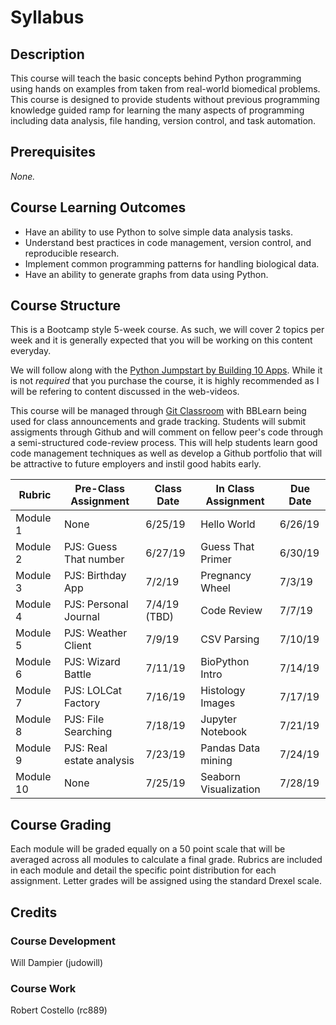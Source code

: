 # Syllabus

## Description
This course will teach the basic concepts behind Python programming using hands on examples from taken from real-world biomedical problems. 
This course is designed to provide students without previous programming knowledge guided ramp for learning the many aspects of programming including data analysis, file handing, version control, and task automation. 

## Prerequisites
_None._

## Course Learning Outcomes
- Have an ability to use Python to solve simple data analysis tasks.
- Understand best practices in code management, version control, and reproducible research.
- Implement common programming patterns for handling biological data.
- Have an ability to generate graphs from data using Python.

## Course Structure

This is a Bootcamp style 5-week course. 
As such, we will cover 2 topics per week and it is generally expected that you will be working on this content everyday.

We will follow along with the [Python Jumpstart by Building 10 Apps](https://training.talkpython.fm/courses/explore_python_jumpstart/python-language-jumpstart-building-10-apps).
While it is not *required* that you purchase the course, it is highly recommended as I will be refering to content discussed in the web-videos.

This course will be managed through [Git Classroom](https://github.com/) with BBLearn being used for class announcements and grade tracking.
Students will submit assigments through Github and will comment on fellow peer's code through a semi-structured code-review process. 
This will help students learn good code management techniques as well as develop a Github portfolio that will be attractive to future employers and instil good habits early.


|  Rubric    | Pre-Class Assignment       | Class Date  | In Class Assignment | Due Date |
|------------|----------------------------|-------------|---------------------|----------|
| Module 1   |  None                      | 6/25/19     | Hello World         | 6/26/19  |
| Module 2   |  PJS: Guess That number    | 6/27/19     | Guess That Primer   | 6/30/19  |
| Module 3   |  PJS: Birthday App         | 7/2/19      | Pregnancy Wheel     | 7/3/19   |
| Module 4   |  PJS: Personal Journal     | 7/4/19 (TBD)| Code Review         | 7/7/19   |
| Module 5   |  PJS: Weather Client       | 7/9/19      | CSV Parsing         | 7/10/19  |
| Module 6   |  PJS: Wizard Battle        | 7/11/19     | BioPython Intro     | 7/14/19  |
| Module 7   |  PJS: LOLCat Factory       | 7/16/19     | Histology Images    | 7/17/19  |
| Module 8   |  PJS: File Searching       | 7/18/19     | Jupyter Notebook    | 7/21/19  |
| Module 9   |  PJS: Real estate analysis | 7/23/19     | Pandas Data mining  | 7/24/19  |
| Module 10  |  None                      | 7/25/19     | Seaborn Visualization| 7/28/19  |


## Course Grading

Each module will be graded equally on a 50 point scale that will be averaged across all modules to calculate a final grade.
Rubrics are included in each module and detail the specific point distribution for each assignment.
Letter grades will be assigned using the standard Drexel scale.

## Credits

### Course Development
Will Dampier (judowill)

### Course Work
Robert Costello (rc889)
